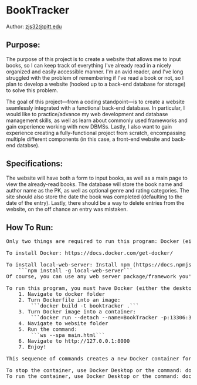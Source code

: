 # BookTracker

Author: zjs32@pitt.edu

## Purpose:

The purpose of this project is to create a website that allows me to input books, so I can keep track of everything I've already read in a nicely organized and easily accessible manner. I'm an avid reader, and I've long struggled with the problem of remembering if I've read a book or not, so I plan to develop a website (hooked up to a back-end database for storage) to solve this problem.

The goal of this project—from a coding standpoint—is to create a website seamlessly integrated with a functional back-end database. In particular, I would like to practice/advance my web development and database management skills, as well as learn about commonly used frameworks and gain experience working with new DBMSs. Lastly, I also want to gain experience creating a fully-functional project from scratch, encompassing multiple different components (in this case, a front-end website and back-end databse).

## Specifications:

The website will have both a form to input books, as well as a main page to view the already-read books. The database will store the book name and author name as the PK, as well as optional genre and rating categories. The site should also store the date the book was completed (defaulting to the date of the entry). Lastly, there should be a way to delete entries from the website, on the off chance an entry was mistaken.

## How To Run:
<pre>
Only two things are required to run this program: Docker (either the desktop version or terminal) and the npm package 'local-web-server'.

To install Docker: https://docs.docker.com/get-docker/

To install local-web-server: Install npm (https://docs.npmjs.com/downloading-and-installing-node-js-and-npm), then run:
    ```npm install -g local-web-server```
Of course, you can use any web server package/framework you'd like (python, java, etc.) to run this program. I chose to use npm and the local-web-server package, and the steps below are written with this particular package in mind, so your commands will likely differ if you choose to go about it in a different way.

To run this program, you must have Docker (either the desktop version or terminal) and the npm package 'local-web-server' installed on your computer. Once Docker is installed, follow these steps:
    1. Navigate to docker folder
    2. Turn Dockerfile into an image:
        ```docker build -t booktracker .```
    3. Turn Docker image into a container:
        ```docker run --detach --name=BookTracker -p:13306:3306 booktracker```
    4. Navigate to website folder
    5. Run the command:
        ```ws --spa main.html```
    6. Navigate to http://127.0.0.1:8000
    7. Enjoy!

This sequence of commands creates a new Docker container for the process, binding the host's port 13306 (just a random port) to the container's port 3306 (MySQL connection port), allowing connection to the DB.

To stop the container, use Docker Desktop or the command: docker container stop BookTracker
To run the container, use Docker Desktop or the command: docker container start BookTracker
</pre>